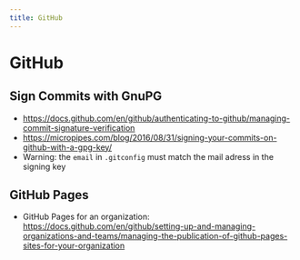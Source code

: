 ```yaml
---
title: GitHub
---
```


# GitHub

## Sign Commits with GnuPG
- https://docs.github.com/en/github/authenticating-to-github/managing-commit-signature-verification
- https://micropipes.com/blog/2016/08/31/signing-your-commits-on-github-with-a-gpg-key/
- Warning: the `email` in `.gitconfig` must match the mail adress in the signing key

## GitHub Pages
- GitHub Pages for an organization: https://docs.github.com/en/github/setting-up-and-managing-organizations-and-teams/managing-the-publication-of-github-pages-sites-for-your-organization
